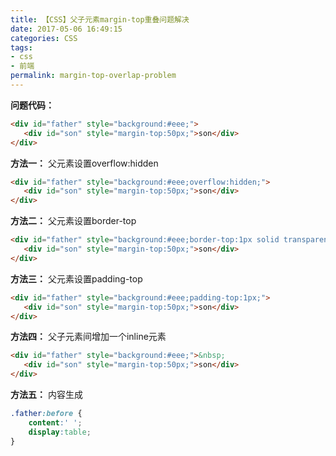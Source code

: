 ```yaml
---
title: 【CSS】父子元素margin-top重叠问题解决
date: 2017-05-06 16:49:15
categories: CSS
tags:
- css
- 前端
permalink: margin-top-overlap-problem
---
```

**问题代码：**
```html
<div id="father" style="background:#eee;">
   <div id="son" style="margin-top:50px;">son</div>
</div>
```
<!--more-->
**方法一：** 父元素设置overflow:hidden
```html
<div id="father" style="background:#eee;overflow:hidden;">
   <div id="son" style="margin-top:50px;">son</div>
</div>
```

**方法二：** 父元素设置border-top
```html
<div id="father" style="background:#eee;border-top:1px solid transparent;">
   <div id="son" style="margin-top:50px;">son</div>
</div>
```

**方法三：** 父元素设置padding-top
```html
<div id="father" style="background:#eee;padding-top:1px;">
   <div id="son" style="margin-top:50px;">son</div>
</div>
```

**方法四：** 父子元素间增加一个inline元素
```html
<div id="father" style="background:#eee;">&nbsp;
   <div id="son" style="margin-top:50px;">son</div>
</div>
```

**方法五：** 内容生成
```css
.father:before {
    content:' ';
    display:table;
}
```

